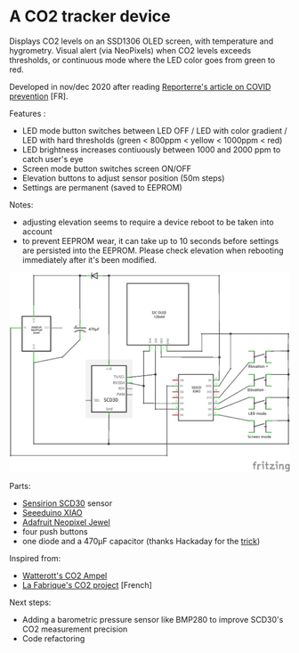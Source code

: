 # A CO2 tracker device

Displays CO2 levels on an SSD1306 OLED screen, with temperature and hygrometry. 
Visual alert (via NeoPixels) when CO2 levels exceeds thresholds, or continuous mode where the LED color goes from green to red.

Developed in nov/dec 2020 after reading [Reporterre's article on COVID prevention](https://reporterre.net/En-Allemagne-contre-le-Covid-les-ecoles-ouvrent-les-fenetres) [FR]. 

Features :
 * LED mode button switches between LED OFF / LED with color gradient / LED with hard thresholds (green < 800ppm < yellow < 1000ppm < red)
 * LED brightness increases contiuously between 1000 and 2000 ppm to catch user's eye
 * Screen mode button switches screen ON/OFF
 * Elevation buttons to adjust sensor position (50m steps)
 * Settings are permanent (saved to EEPROM) 

Notes:
 * adjusting elevation seems to require a device reboot to be taken into account
 * to prevent EEPROM wear, it can take up to 10 seconds before settings are persisted into the EEPROM. Please check elevation when rebooting immediately after it's been modified.
 
![CO2 tracker schematic](./CO2_tracker.png?raw=true "CO2 tracker for COVID prevention")

Parts:
 * [Sensirion SCD30](https://www.sensirion.com/en/environmental-sensors/carbon-dioxide-sensors/carbon-dioxide-sensors-co2/) sensor
 * [Seeeduino XIAO](https://wiki.seeedstudio.com/Seeeduino-XIAO/)
 * [Adafruit Neopixel Jewel](https://www.adafruit.com/product/2226)
 * four push buttons
 * one diode and a 470µF capacitor (thanks Hackaday for the [trick](https://hackaday.com/2017/01/20/cheating-at-5v-ws2812-control-to-use-a-3-3v-data-line/))

Inspired from:
 * [Watterott's CO2 Ampel](https://github.com/watterott/CO2-Ampel/blob/master/arduino/samd/libraries/CO2-Ampel/examples/CO2-Ampel/CO2-Ampel.ino)
 * [La Fabrique's CO2 project](http://lafabrique.centralesupelec.fr/projetco2/) [French]

Next steps:
 * Adding a barometric pressure sensor like BMP280 to improve SCD30's CO2 measurement precision
 * Code refactoring
